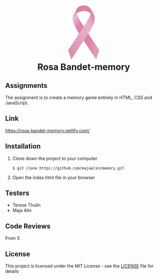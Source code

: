 <h1 align="center">
    <br>
    <img src="images/front.png" alt="Rosa Bandet" width="100">
    <br>
        Rosa Bandet-memory
    <br>
</h1>

## Assignments

The assignment is to create a memory game entirely in HTML, CSS and JavaScript. 

## Link 

https://rosa-bandet-memory.netlify.com/

## Installation
1. Clone down the project to your computer

    ```
    $ git clone https://github.com/majaalin/memory.git
     ```
2. Open the index.html file in your browser

## Testers
- Terese Thulin
- Maja Alin

## Code Reviews
From X

## License
This project is licensed under the MIT License - see the [LICENSE](LICENSE) file for details
